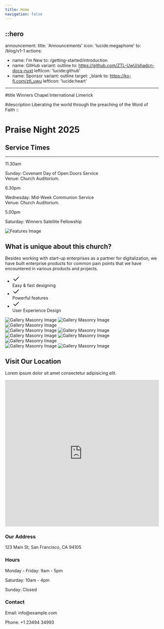 ```yaml
---
title: Home
navigation: false
---
```


::hero
---
announcement:
  title: 'Announcements'
  icon: 'lucide:megaphone'
  to: /blog/v1-1
actions:
  - name: I'm New
    to: /getting-started/introduction
  - name: GitHub
    variant: outline
    to: https://github.com/ZTL-UwU/shadcn-docs-nuxt
    leftIcon: 'lucide:github'
  - name: Sponsor
    variant: outline
    target: _blank
    to: https://ko-fi.com/ztl_uwu
    leftIcon: 'lucide:heart'
---

#title
Winners Chapel International Limerick

#description
Liberating the world through the preaching of the Word of Faith
::

  

<!-- Page Wrapper with Background Pattern -->
<div class="relative min-h-screen bg-white">
  <!-- Background Pattern Layer -->
  <div class="absolute inset-0 -z-10 bg-[radial-gradient(#e5e7eb_1px,transparent_1px)] [background-size:16px_16px]"></div>

  <!-- Hero -->
  <div class="px-4 sm:px-6 lg:px-8">
    <div class="h-120 md:h-[80dvh] flex flex-col bg-[url('/20250705_193525.jpg')] bg-cover bg-center bg-no-repeat rounded-2xl shadow-xl">
      <div class="mt-auto w-2/3 md:max-w-lg ps-5 pb-5 md:ps-10 md:pb-10">
        <h1 class="text-xl md:text-3xl lg:text-5xl text-white">
          Praise Night 2025
        </h1>
      </div>
    </div>
  </div>
  <!-- End Hero -->

  <section class="relative overflow-hidden bg-gray-100 py-12 sm:py-16 lg:py-20">
    <div class="absolute h-72 w-72 scale-125 -right-8 -bottom-10">
      <div class="absolute h-60 w-60 rounded-2xl border-4 border-rose-600"></div>
      <div class="absolute h-60 w-60 translate-x-3 translate-y-3 rounded-2xl border-4 border-rose-600"></div>
      <div class="absolute h-60 w-60 translate-x-6 translate-y-6 rounded-2xl border-4 border-rose-600"></div>
    </div>
    <div class="mx-auto px-4 sm:px-6 lg:px-8">
      <div class="sm:text-center">
        <h2 class="text-3xl font-semibold leading-7 text-gray-900 sm:text-4xl xl:text-5xl">
          Service Times
        </h2>
        <hr class="mt-4 h-1.5 w-32 border-none bg-rose-600 sm:mx-auto sm:mt-8" />
      </div>

  <div class="mx-auto mt-20 grid max-w-screen-lg grid-cols-1 gap-x-8 gap-y-12 text-center sm:text-left md:grid-cols-3">
        <div class="backdrop-blur-lg relative mb-3 rounded-3xl border bg-white/70 px-12 py-10 text-left shadow xl:px-12">
          <p class="relative text-5xl font-black text-center text-rose-600">11.30am</p>
          <p class="relative mt-5 text-center font-bold text-gray-600">Sunday: Covenant Day of Open Doors Service <br> Venue: Church Auditorium.</p>
        </div>

  <div class="backdrop-blur-lg relative mb-3 rounded-3xl border bg-white/70 px-12 py-10 text-left shadow xl:px-12">
          <p class="relative text-5xl font-black text-center text-rose-600">6.30pm</p>
          <p class="relative mt-5 text-center font-bold text-gray-600">Wednesday: Mid-Week Communion Service <br> Venue: Church Auditorium.</p>
        </div>

  <div class="backdrop-blur-lg relative mb-3 rounded-3xl border bg-white/70 px-12 py-10 text-left shadow xl:px-12">
          <p class="relative m-0 text-5xl font-black text-center text-rose-600">5.00pm</p>
          <p class="relative mt-5 text-center font-bold text-gray-600">Saturday: Winners Satellite Fellowship</p>
        </div>
      </div>
    </div>
  </section>





<!-- Features -->
<div class="max-w-[85rem] px-4 py-10 sm:px-6 lg:px-8 lg:py-14 mx-auto rounded-xl shadow-xl">
  <!-- Grid -->
  <div class="md:grid md:grid-cols-2 md:items-center md:gap-12 xl:gap-32">
    <div>
      <img class="rounded-xl shadow-xl" src="/20250705_191624.jpg" alt="Features Image">
    </div>
    <!-- End Col -->

  <div class="mt-5 sm:mt-10 lg:mt-0">
      <div class="space-y-6 sm:space-y-8">
        <!-- Title -->
        <div class="space-y-2 md:space-y-4">
          <h2 class="font-extrabold text-3xl lg:text-4xl text-gray-800">
            What is unique about this church?
          </h2>
          <p class="text-gray-500">
            Besides working with start-up enterprises as a partner for digitalization, we have built enterprise products for common pain points that we have encountered in various products and projects.
          </p>
        </div>
        <!-- End Title -->

  <!-- List -->
  <ul class="space-y-2 sm:space-y-4">
          <li class="flex gap-x-3">
            <span class="mt-0.5 size-5 flex justify-center items-center rounded-full bg-rose-50 text-rose-600">
              <svg class="shrink-0 size-3.5" xmlns="http://www.w3.org/2000/svg" width="24" height="24" viewBox="0 0 24 24" fill="none" stroke="currentColor" stroke-width="2" stroke-linecap="round" stroke-linejoin="round"><polyline points="20 6 9 17 4 12"/></svg>
            </span>
            <div class="grow">
              <span class="text-md sm:text-base text-gray-500">
                <span class="font-bold">Easy & fast</span> designing
              </span>
            </div>
          </li>

  <li class="flex gap-x-3">
            <span class="mt-0.5 size-5 flex justify-center items-center rounded-full bg-rose-50 text-rose-600">
              <svg class="shrink-0 size-3.5" xmlns="http://www.w3.org/2000/svg" width="24" height="24" viewBox="0 0 24 24" fill="none" stroke="currentColor" stroke-width="2" stroke-linecap="round" stroke-linejoin="round"><polyline points="20 6 9 17 4 12"/></svg>
            </span>
            <div class="grow">
              <span class="text-md sm:text-base text-gray-500">
                Powerful <span class="font-bold">features</span>
              </span>
            </div>
          </li>

  <li class="flex gap-x-3">
            <span class="mt-0.5 size-5 flex justify-center items-center rounded-full bg-rose-50 text-rose-600">
              <svg class="shrink-0 size-3.5" xmlns="http://www.w3.org/2000/svg" width="24" height="24" viewBox="0 0 24 24" fill="none" stroke="currentColor" stroke-width="2" stroke-linecap="round" stroke-linejoin="round"><polyline points="20 6 9 17 4 12"/></svg>
            </span>
            <div class="grow">
              <span class="text-md sm:text-base text-gray-500">
                User Experience Design
              </span>
            </div>
          </li>
        </ul>
        <!-- End List -->
      </div>
    </div>
    <!-- End Col -->
  </div>
  <!-- End Grid -->
</div>
<!-- End Features -->




<div class="max-w-[85rem] px-4 py-10 sm:px-6 lg:px-8 lg:py-14 mx-auto">
  <div class="grid grid-cols-2 sm:grid-cols-4 gap-2">
    <div class="space-y-2">
      <img class="w-full h-auto object-cover rounded-xl shadow-xl" src="https://images.unsplash.com/photo-1540575861501-7cf05a4b125a?ixlib=rb-4.0.3&ixid=MnwxMjA3fDB8MHxwaG90by1wYWdlfHx8fGVufDB8fHx8&auto=format&fit=crop&w=560&q=80" alt="Gallery Masonry Image">
      <img class="w-full h-auto object-cover rounded-xl shadow-xl" src="https://images.unsplash.com/photo-1668906093328-99601a1aa584?ixlib=rb-4.0.3&ixid=MnwxMjA3fDB8MHxwaG90by1wYWdlfHx8fGVufDB8fHx8&auto=format&fit=crop&w=560&q=80" alt="Gallery Masonry Image">
      <img class="w-full h-auto object-cover rounded-xl shadow-xl" src="https://images.unsplash.com/photo-1567016526105-22da7c13161a?ixlib=rb-4.0.3&ixid=MnwxMjA3fDB8MHxwaG90by1wYWdlfHx8fGVufDB8fHx8&auto=format&fit=crop&w=560&q=80" alt="Gallery Masonry Image">
    </div>
    <div class="space-y-2">
      <img class="w-full h-auto object-cover rounded-xl shadow-xl" src="https://images.unsplash.com/photo-1668584054131-d5721c515211?ixlib=rb-4.0.3&ixid=MnwxMjA3fDB8MHxwaG90by1wYWdlfHx8fGVufDB8fHx8&auto=format&fit=crop&w=560&q=80" alt="Gallery Masonry Image">
      <img class="w-full h-auto object-cover rounded-xl shadow-xl" src="https://images.unsplash.com/photo-1664574654529-b60630f33fdb?ixlib=rb-4.0.3&ixid=MnwxMjA3fDF8MHxwaG90by1wYWdlfHx8fGVufDB8fHx8&auto=format&fit=crop&w=560&q=80" alt="Gallery Masonry Image">
    </div>
    <div class="space-y-2">
      <img class="w-full h-auto object-cover rounded-xl shadow-xl" src="https://images.unsplash.com/photo-1486406146926-c627a92ad1ab?ixlib=rb-4.0.3&ixid=MnwxMjA3fDB8MHxwaG90by1wYWdlfHx8fGVufDB8fHx8&auto=format&fit=crop&w=560&q=80" alt="Gallery Masonry Image">
      <img class="w-full h-auto object-cover rounded-xl shadow-xl" src="https://images.unsplash.com/photo-1586232702178-f044c5f4d4b7?ixlib=rb-4.0.3&ixid=MnwxMjA3fDB8MHxwaG90by1wYWdlfHx8fGVufDB8fHx8&auto=format&fit=crop&w=560&q=80" alt="Gallery Masonry Image">
      <img class="w-full h-auto object-cover rounded-xl shadow-xl" src="https://images.unsplash.com/photo-1542125387-c71274d94f0a?ixlib=rb-4.0.3&ixid=MnwxMjA3fDB8MHxwaG90by1wYWdlfHx8fGVufDB8fHx8&auto=format&fit=crop&w=560&q=80" alt="Gallery Masonry Image">
    </div>
    <div class="space-y-2">
      <img class="w-full h-auto object-cover rounded-xl shadow-xl" src="https://images.unsplash.com/photo-1668869713519-9bcbb0da7171?ixlib=rb-4.0.3&ixid=MnwxMjA3fDB8MHxwaG90by1wYWdlfHx8fGVufDB8fHx8&auto=format&fit=crop&w=560&q=80" alt="Gallery Masonry Image">
      <img class="w-full h-auto object-cover rounded-xl shadow-xl" src="https://images.unsplash.com/photo-1668584054035-f5ba7d426401?ixlib=rb-4.0.3&ixid=MnwxMjA3fDB8MHxwaG90by1wYWdlfHx8fGVufDB8fHx8&auto=format&fit=crop&w=560&q=80" alt="Gallery Masonry Image">
    </div>
  </div>
</div>





<section class="bg-gray-100 rounded-xl shadow-xl">
    <div class="max-w-7xl mx-auto py-16 px-4 sm:px-6 lg:py-20 lg:px-8">
        <div class="max-w-2xl lg:max-w-4xl mx-auto text-center">
            <h2 class="text-3xl font-extrabold text-gray-900">Visit Our Location</h2>
            <p class="mt-4 text-lg text-gray-500">Lorem ipsum dolor sit amet consectetur adipisicing elit.</p>
        </div>
        <div class="mt-16 lg:mt-20">
            <div class="grid grid-cols-1 md:grid-cols-2 gap-8">
                <div class="rounded-xl shadow-xl overflow-hidden">
                    <iframe
                        src="https://www.google.com/maps/embed?pb=!1m18!1m12!1m3!1d11672.945750644447!2d-122.42107853750231!3d37.7730507907087!2m3!1f0!2f0!3f0!3m2!1i1024!2i768!4f13.1!3m3!1m2!1s0x80858070cc2fbd55%3A0xa71491d736f62d5c!2sGolden%20Gate%20Bridge!5e0!3m2!1sen!2sus!4v1619524992238!5m2!1sen!2sus"
                        width="100%" height="480" style="border:0;" allowfullscreen="" loading="lazy"></iframe>
                </div>
                <div>
                    <div class="max-w-full mx-auto rounded-lg overflow-hidden">
                        <div class="px-6 py-4">
                            <h3 class="text-lg font-medium text-gray-900">Our Address</h3>
                            <p class="mt-1 text-gray-600">123 Main St, San Francisco, CA 94105</p>
                        </div>
                        <div class="border-t border-gray-200 px-6 py-4">
                            <h3 class="text-lg font-medium text-gray-900">Hours</h3>
                            <p class="mt-1 text-gray-600">Monday - Friday: 9am - 5pm</p>
                            <p class="mt-1 text-gray-600">Saturday: 10am - 4pm</p>
                            <p class="mt-1 text-gray-600">Sunday: Closed</p>
                        </div>
                        <div class="border-t border-gray-200 px-6 py-4">
                            <h3 class="text-lg font-medium text-gray-900">Contact</h3>
                            <p class="mt-1 text-gray-600">Email: info@example.com</p>
                            <p class="mt-1 text-gray-600">Phone: +1 23494 34993</p>
                        </div>
                    </div>
                </div>
            </div>
        </div>
    </div>
</section>
